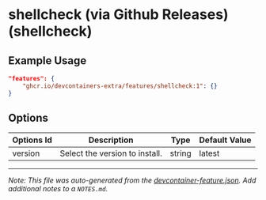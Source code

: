 
# shellcheck (via Github Releases) (shellcheck)



## Example Usage

```json
"features": {
    "ghcr.io/devcontainers-extra/features/shellcheck:1": {}
}
```

## Options

| Options Id | Description | Type | Default Value |
|-----|-----|-----|-----|
| version | Select the version to install. | string | latest |



---

_Note: This file was auto-generated from the [devcontainer-feature.json](devcontainer-feature.json).  Add additional notes to a `NOTES.md`._
